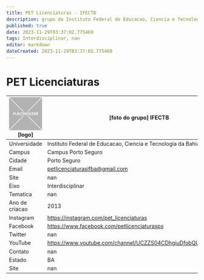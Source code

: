 ```yaml
---
title: PET Licenciaturas - IFECTB
description: grupo da Instituto Federal de Educacao, Ciencia e Tecnologia da Bahia
published: true
date: 2023-11-29T03:37:02.775469
tags: Interdisciplinar, nan
editor: markdown
dateCreated: 2023-11-29T03:37:02.775469
---
```


# PET Licenciaturas


| ![placeholder.png](/placeholder.png) [logo] | [foto do grupo] IFECTB         |
| ------------------------------------------- | ------------------------------------------------- |
| Universidade                                | Instituto Federal de Educacao, Ciencia e Tecnologia da Bahia      |
| Campus                                      | Campus Porto Seguro            |
| Cidade                                      | Porto Seguro             |
| Email                                       | petlicenciaturasifba@gmail.com             |
| Site                                        | nan              |
| Eixo                                        | Interdisciplinar              |
| Tematica                                    | nan          |
| Ano de criacao                              | 2013        |
| Instagram                                   | https://instagram.com/pet_licenciaturas         |
| Facebook                                    | https://www.facebook.com/petlicenciaturasps          |
| Twitter                                     | nan           |
| YouTube                                     | https://www.youtube.com/channel/UCZZS04CDhgiuDfobQUG5icg/about           |
| Contato                                     | nan         |
| Estado                                      |  BA            |
| Site                                        | nan |
